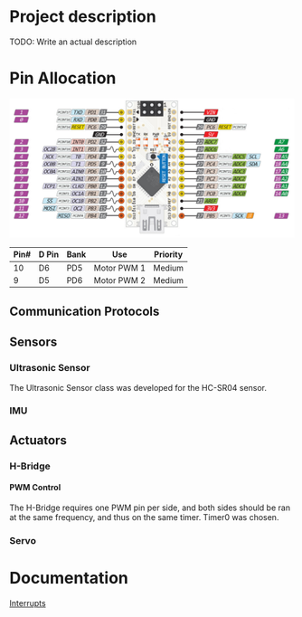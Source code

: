# Project description
TODO: Write an actual description

# Pin Allocation
![Nano Pins.jpeg](documentation%2FNano%20Pins.jpeg)

| Pin# | D Pin | Bank | Use          | Priority |
|------|-------|------|--------------|----------|
| 10   | D6    | PD5  | Motor PWM 1  | Medium   |
| 9    | D5    | PD6  | Motor PWM 2  | Medium   |


## Communication Protocols

## Sensors
### Ultrasonic Sensor
The Ultrasonic Sensor class was developed for the HC-SR04 sensor.

### IMU

## Actuators
### H-Bridge
#### PWM Control
The H-Bridge requires one PWM pin per side, and both sides should be ran at the same frequency, and thus on the same timer.
Timer0 was chosen.

### Servo


# Documentation
[Interrupts](documentation/interrupts.md)
